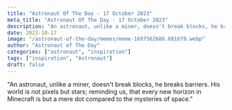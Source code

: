 ```yaml
---
title: "Astronaut Of The Day - 17 October 2023"
meta_title: "Astronaut Of The Day - 17 October 2023"
description: "An astronaut, unlike a miner, doesn't break blocks, he breaks barriers. His world is not pixels but stars; reminding us, that every new horizon in Minecraft is but a mere dot compared to the mysteries of space."
date: 2023-10-17
image: "/astronaut-of-the-day/memes/meme-1697562686.681679.webp"
author: "Astronaut of The Day"
categories: ["astronaut", "inspiration"]
tags: ["inspiration", "Astronaut"]
draft: false
---
```

"An astronaut, unlike a miner, doesn't break blocks, he breaks barriers. His world is not pixels but stars; reminding us, that every new horizon in Minecraft is but a mere dot compared to the mysteries of space."
        